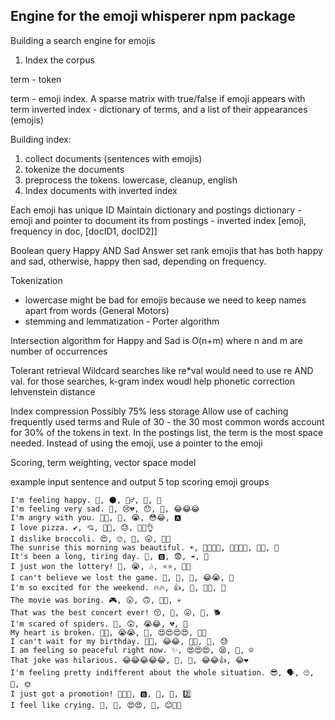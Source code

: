 ## Engine for the emoji whisperer npm package
Building a search engine for emojis

1. Index the corpus

term - token

term - emoji index. A sparse matrix with true/false if emoji appears with term
inverted index - dictionary of terms, and a list of their appearances (emojis)

Building index:
1. collect documents (sentences with emojis)
2. tokenize the documents
3. preprocess the tokens. lowercase, cleanup, english
4. Index documents with inverted index

Each emoji has unique ID
Maintain dictionary and postings
dictionary - emoji and pointer to document its from
postings - inverted index [emoji, frequency in doc, [docID1, docID2]]


Boolean query Happy AND Sad
Answer set rank emojis that has both happy and sad, otherwise, happy then sad, depending on frequency. 

Tokenization
- lowercase might be bad for emojis because we need to keep names apart from words (General Motors)
- stemming and lemmatization - Porter algorithm

Intersection algorithm for Happy and Sad is O(n+m) where n and m are number of occurrences 

Tolerant retrieval
Wildcard searches like re*val would need to use re AND val. for those searches, 
k-gram index woudl help
phonetic correction
lehvenstein distance


Index compression
Possibly 75% less storage
Allow use of caching frequently used terms and 
Rule of 30 - the 30 most common words account for 30% of the tokens in text. 
In the postings list, the term is the most space needed. Instead of using the emoji, use a pointer to the emoji


Scoring, term weighting, vector space model 

example input sentence and output 5 top scoring emoji groups
```
I'm feeling happy. 🐪, 🌑, 🙋‍♂️, 🥲, 📖
I'm feeling very sad. 🙁, 😢💔, 😯, 🍃, 😂😂😂
I'm angry with you. 🙌🏼, 👩, 😭, 😳😂, 🅰️
I love pizza. ✔️, 💘, 👀👀, 😓, 🍕😍👌
I dislike broccoli. 😍, 🙄, 🌚, 😛, 👎🏻
The sunrise this morning was beautiful. ☀️, 🙌🏼🙏🏼, 👏🏾🙌🏾, 🙏🏻, 🤌
It's been a long, tiring day. 🌛, 🅱️, 😨, ☔, 👏
I just won the lottery! 🙁, 😭, 🎶, ⭐⭐, 🥀🔥
I can't believe we lost the game. 👏, 🚫, 🤷, 😂😭, 📱
I'm so excited for the weekend. 🔥🔥, 👍, 🔪, 🤞🏽, 🍑
The movie was boring. 🎮, 😮, 🙃, 🤙🏻, 💀
That was the best concert ever! 😚, 💋, 😛, 🤗, 🐕
I'm scared of spiders. 👀, 😲, 😭😂, 💔, 👐
My heart is broken. 👏🏻, 😭😭, 🔑, 😍😍😍😍, 👋🏼
I can't wait for my birthday. 💎🙌, 😂😂, 🙈🙈, 🍭, 😓
I am feeling so peaceful right now. ✨, 😍😍😍, 😪, 🥰, ☺️
That joke was hilarious. 😂😂😂😂😂, 🎥, 🐸, 😂😂👍, 😂❤️
I'm feeling pretty indifferent about the whole situation. 😎, 🗣️, 🙄, 🤒, 🌞
I just got a promotion! 🙏🏼🔥, 🅱️, 🚓, 🙇, 2️⃣
I feel like crying. 🥲, 🤔, 😍😍, 🔪, 😊👍🏼
```